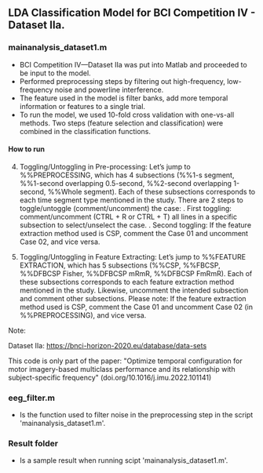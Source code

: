 ## LDA Classification Model for BCI Competition IV - Dataset IIa.
### mainanalysis_dataset1.m
- BCI Competition IV—Dataset IIa was put into Matlab and proceeded to be input to the model.
- Performed preprocessing steps by filtering out high-frequency, low-frequency noise and powerline interference.
- The feature used in the model is filter banks, add more temporal information or features to a single trial.
- To run the model, we used 10-fold cross validation with one-vs-all methods. Two steps (feature selection and classification) were combined in the classification functions.

 #### How to run
4.	Toggling/Untoggling in Pre-processing: Let’s jump to %%PREPROCESSING, which has 4 subsections (%%1-s segment, %%1-second overlapping 0.5-second, %%2-second overlapping 1-second, %%Whole segment). Each of these subsections corresponds to each time segment type mentioned in the study. There are 2 steps to toggle/untoggle (comment/uncomment) the case:
.	First toggling: comment/uncomment (CTRL + R or CTRL + T) all lines in a specific subsection to select/unselect the case.
.	Second toggling: If the feature extraction method used is CSP, comment the Case 01 and uncomment Case 02, and vice versa.

5.	Toggling/Untoggling in Feature Extracting: Let’s jump to %%FEATURE EXTRACTION, which has 5 subsections (%%CSP, %%FBCSP, %%DFBCSP Fisher, %%DFBCSP mRmR, %%DFBCSP FmRmR). Each of these subsections corresponds to each feature extraction method mentioned in the study. Likewise, uncomment the intended subsection and comment other subsections. Please note: If the feature extraction method used is CSP, comment the Case 01 and uncomment Case 02 (in %%PREPROCESSING), and vice versa.


Note: 
  
  Dataset IIa: https://bnci-horizon-2020.eu/database/data-sets

This code is only part of the paper: "Optimize temporal configuration for motor imagery-based multiclass performance and its relationship with subject-specific frequency" (doi.org/10.1016/j.imu.2022.101141)

### eeg_filter.m
- Is the function used to filter noise in the preprocessing step in the script 'mainanalysis_dataset1.m'.

### Result folder
- Is a sample result when running scipt 'mainanalysis_dataset1.m'.
